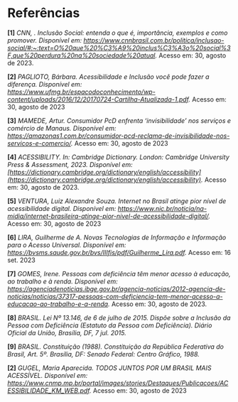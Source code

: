 # Referências

**[1]** _CNN, . Inclusão Social: entenda o que é, importância, exemplos e como promover. Disponível em: <https://www.cnnbrasil.com.br/politica/inclusao-social/#:~:text=O%20que%20%C3%A9%20inclus%C3%A3o%20social%3F,que%20perdura%20na%20sociedade%20atual>._ Acesso em: 30, agosto de 2023.

**[2]** _PAGLIOTO, Bárbara. Acessibilidade e Inclusão você pode fazer a diferença. Disponível em: <https://www.ufmg.br/espacodoconhecimento/wp-content/uploads/2016/12/20170724-Cartilha-Atualizada-1.pdf>._ Acesso em: 30, agosto de 2023

**[3]** _MAMEDE, Artur. Consumidor PcD enfrenta ‘invisibilidade’ nos serviços e comércio de Manaus. Disponível em: <https://amazonas1.com.br/consumidor-pcd-reclama-de-invisibilidade-nos-servicos-e-comercio/>._ Acesso em: 30, agosto de 2023

**[4]** _ACESSIBILITY. In: Cambridge Dictionary.  London: Cambridge University Press & Assessment, 2023. Disponível em: [https://dictionary.cambridge.org/dictionary/english/accessibility](https://dictionary.cambridge.org/dictionary/english/accessibility)._ Acesso em: 30, agosto de 2023.

**[5]** _VENTURA, Luiz Alexandre Souza. Internet no Brasil atinge pior nível de acessibilidade digital. Disponível em: <https://www.nic.br/noticia/na-midia/internet-brasileira-atinge-pior-nivel-de-acessibilidade-digital/>._ Acesso em: 30, agosto de 2023

**[6]** _LIRA, Guilherme de A. Novas Tecnologias de Informação e Informação para o Acesso Universal. Disponível em: <https://bvsms.saude.gov.br/bvs/IIIfis/pdf/Guilherme_Lira.pdf>._ Acesso em: 16 set. 2023

**[7]** _GOMES, Irene. Pessoas com deficiência têm menor acesso à educação, ao trabalho e à renda. Disponível em: <https://agenciadenoticias.ibge.gov.br/agencia-noticias/2012-agencia-de-noticias/noticias/37317-pessoas-com-deficiencia-tem-menor-acesso-a-educacao-ao-trabalho-e-a-renda>._ Acesso em: 30, agosto de 2023.

**[8]** _BRASIL. Lei Nº 13.146, de 6 de julho de 2015. Dispõe sobre a Inclusão da Pessoa com Deficiência (Estatuto da Pessoa com Deficiência). Diário Oficial da União, Brasília, DF, 7 jul. 2015._

**[9]** _BRASIL. Constituição (1988). Constituição da República Federativa do Brasil, Art. 5º. Brasília, DF: Senado Federal: Centro Gráfico, 1988._

**[2]** _GUGEL, Maria Aparecida. TODOS JUNTOS POR UM BRASIL MAIS ACESSÍVEL. Disponível em: <https://www.cnmp.mp.br/portal/images/stories/Destaques/Publicacoes/ACESSIBILIDADE_KM_WEB.pdf>._ Acesso em: 30, agosto de 2023